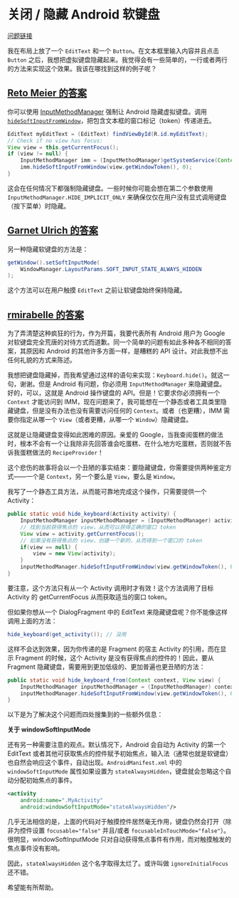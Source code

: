 # 关闭 / 隐藏 Android 软键盘

[问题链接](http://stackoverflow.com/questions/1109022/close-hide-the-android-soft-keyboard)

我在布局上放了一个 `EditText` 和一个 `Button`。在文本框里输入内容并且点击 `Button` 之后，我想把虚拟键盘隐藏起来。我觉得会有一些简单的，一行或者两行的方法来实现这个效果。我该在哪找到这样的例子呢？

## [Reto Meier 的答案](http://stackoverflow.com/questions/1109022/close-hide-the-android-soft-keyboard/1109108#1109108)

你可以使用 [InputMethodManager](http://developer.android.com/reference/android/view/inputmethod/InputMethodManager.html) 强制让 Android 隐藏虚拟键盘。调用 [`hideSoftInputFromWindow`](http://developer.android.com/reference/android/view/inputmethod/InputMethodManager.html#hideSoftInputFromWindow%28android.os.IBinder,%20int%29)，把包含文本框的窗口标记（token）传递进去。

```java
EditText myEditText = (EditText) findViewById(R.id.myEditText);
// Check if no view has focus:
View view = this.getCurrentFocus();
if (view != null) {  
    InputMethodManager imm = (InputMethodManager)getSystemService(Context.INPUT_METHOD_SERVICE);
    imm.hideSoftInputFromWindow(view.getWindowToken(), 0);
}
```

这会在任何情况下都强制隐藏键盘。一些时候你可能会想在第二个参数使用 `InputMethodManager.HIDE_IMPLICIT_ONLY` 来确保仅仅在用户没有显式调用键盘（按下菜单）时隐藏。

## [Garnet Ulrich 的答案](http://stackoverflow.com/questions/1109022/close-hide-the-android-soft-keyboard/2059394#2059394)

另一种隐藏软键盘的方法是：

```java
getWindow().setSoftInputMode(
    WindowManager.LayoutParams.SOFT_INPUT_STATE_ALWAYS_HIDDEN
);
```

这个方法可以在用户触摸 `EditText` 之前让软键盘始终保持隐藏。

## [rmirabelle 的答案](http://stackoverflow.com/questions/1109022/close-hide-the-android-soft-keyboard/17789187#17789187)

为了弄清楚这种疯狂的行为，作为开篇，我要代表所有 Android 用户为 Google 对软键盘完全荒唐的对待方式而道歉。同一个简单的问题有如此多种各不相同的答案，其原因和 Android 的其他许多方面一样，是糟糕的 API 设计。对此我想不出任何礼貌的方式来陈述。

我想把键盘隐藏掉，而我希望通过这样的语句来实现：`Keyboard.hide()`。就这一句，谢谢。但是 Android 有问题，你必须用 `InputMethodManager` 来隐藏键盘。好的，可以，这就是 Android 操作键盘的 API。但是！它要求你必须拥有一个 `Context` 才能访问到 IMM，现在问题来了，我可能想在一个静态或者工具类里隐藏键盘，但是没有办法也没有需要访问任何的 `Context`。或者（也更糟），IMM 需要你指定从哪一个 `View`（或者更糟，从哪一个 `Window`）隐藏键盘。

这就是让隐藏键盘变得如此困难的原因。亲爱的 Google，当我查阅蛋糕的做法时，根本不会有一个让我除非先回答谁会吃蛋糕、在什么地方吃蛋糕，否则就不告诉我蛋糕做法的 `RecipeProvider`！

这个悲伤的故事将会以一个丑陋的事实结束：要隐藏键盘，你需要提供两种鉴定方式——一个是 `Context`，另一个要么是 `View`，要么是 `Window`。

我写了一个静态工具方法，从而能可靠地完成这个操作，只需要提供一个 Activity：

```java
public static void hide_keyboard(Activity activity) {
    InputMethodManager inputMethodManager = (InputMethodManager) activity.getSystemService(Activity.INPUT_METHOD_SERVICE);
    // 找到当前获得焦点的 view，从而可以获得正确的窗口 token
    View view = activity.getCurrentFocus();
    // 如果没有获得焦点的 view，创建一个新的，从而得到一个窗口的 token
    if(view == null) {
        view = new View(activity);
    }
    inputMethodManager.hideSoftInputFromWindow(view.getWindowToken(), 0);
}
```

要注意，这个方法只有从一个 Activity 调用时才有效！这个方法调用了目标 Activity 的 getCurrentFocus 从而获取适当的窗口 token。

但如果你想从一个 DialogFragment 中的 EditText 来隐藏键盘呢？你不能像这样调用上面的方法：

```java
hide_keyboard(get_activity()); // 没用
```

这样不会达到效果，因为你传递的是 Fragment 的宿主 Activity 的引用，而在显示 Fragment 的时候，这个 Activity 是没有获得焦点的控件的！因此，要从 Fragment 隐藏键盘，需要用到更加低级的、更加普遍也更丑陋的方法：

```java
public static void hide_keyboard_from(Context context, View view) {
    InputMethodManager inputMethodManager = (InputMethodManager) context.getSystemService(Activity.INPUT_METHOD_SERVICE);
    inputMethodManager.hideSoftInputFromWindow(view.getWindowToken(), 0);
}
```

以下是为了解决这个问题而四处搜集到的一些额外信息：

**关于 windowSoftInputMode**

还有另一种需要注意的观点。默认情况下，Android 会自动为 Activity 的第一个 EditText 或者其他可获取焦点的控件赋予初始焦点，输入法（通常也就是软键盘）也自然会响应这个事件，自动出现。`AndroidManifest.xml` 中的 `windowSoftInputMode` 属性如果设置为 `stateAlwaysHidden`，键盘就会忽略这个自动分配初始焦点的事件。

```xml
<activity
    android:name=".MyActivity"
    android:windowSoftInputMode="stateAlwaysHidden"/>
```

几乎无法相信的是，上面的代码对于触摸控件居然毫无作用，键盘仍然会打开（除非为控件设置 `focusable="false"` 并且/或者 `focusableInTouchMode="false"`）。很明显，windowSoftInputMode 只对自动获得焦点事件有作用，而对触摸触发的焦点事件没有影响。

因此，`stateAlwaysHidden` 这个名字取得太烂了。或许叫做 `ignoreInitialFocus` 还不错。

希望能有所帮助。
